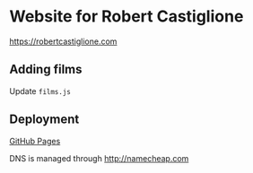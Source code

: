 # Website for Robert Castiglione

https://robertcastiglione.com

## Adding films

Update `films.js`

## Deployment

[GitHub Pages](https://github.com/PhilipCastiglione/robcastiglione/settings)

DNS is managed through http://namecheap.com
